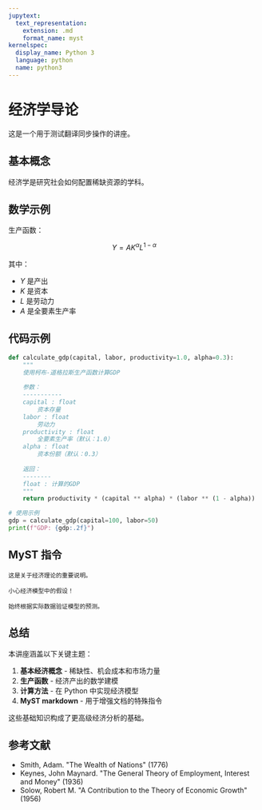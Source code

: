 ```yaml
---
jupytext:
  text_representation:
    extension: .md
    format_name: myst
kernelspec:
  display_name: Python 3
  language: python
  name: python3
---
```


# 经济学导论

这是一个用于测试翻译同步操作的讲座。

## 基本概念

经济学是研究社会如何配置稀缺资源的学科。

## 数学示例

生产函数：

$$
Y = A K^{\alpha} L^{1-\alpha}
$$

其中：
- $Y$ 是产出
- $K$ 是资本
- $L$ 是劳动力
- $A$ 是全要素生产率

## 代码示例

```python
def calculate_gdp(capital, labor, productivity=1.0, alpha=0.3):
    """
    使用柯布-道格拉斯生产函数计算GDP
    
    参数：
    -----------
    capital : float
        资本存量
    labor : float
        劳动力
    productivity : float
        全要素生产率（默认：1.0）
    alpha : float
        资本份额（默认：0.3）
        
    返回：
    --------
    float : 计算的GDP
    """
    return productivity * (capital ** alpha) * (labor ** (1 - alpha))

# 使用示例
gdp = calculate_gdp(capital=100, labor=50)
print(f"GDP: {gdp:.2f}")
```

## MyST 指令

```{note}
这是关于经济理论的重要说明。
```

```{warning}
小心经济模型中的假设！
```

```{tip}
始终根据实际数据验证模型的预测。
```

## 总结

本讲座涵盖以下关键主题：

1. **基本经济概念** - 稀缺性、机会成本和市场力量
2. **生产函数** - 经济产出的数学建模
3. **计算方法** - 在 Python 中实现经济模型
4. **MyST markdown** - 用于增强文档的特殊指令

这些基础知识构成了更高级经济分析的基础。

## 参考文献

- Smith, Adam. "The Wealth of Nations" (1776)
- Keynes, John Maynard. "The General Theory of Employment, Interest and Money" (1936)
- Solow, Robert M. "A Contribution to the Theory of Economic Growth" (1956)
